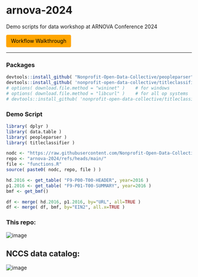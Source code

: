 # arnova-2024

Demo scripts for data workshop at ARNOVA Conference 2024

<a href="glass-cliff-workflow.html" class="btnStack">Workflow Walkthrough</a>


---


### Packages

```r
devtools::install_github( "Nonprofit-Open-Data-Collective/peopleparser" )
devtools::install_github( 'nonprofit-open-data-collective/titleclassifier' )
# options( download.file.method = "wininet" )    # for windows
# options( download.file.method = "libcurl" )    # for all op systems
# devtools::install_github( 'nonprofit-open-data-collective/titleclassifier' )
```

### Demo Script

```r
library( dplyr )
library( data.table )
library( peopleparser )
library( titleclassifier )

nodc <- "https://raw.githubusercontent.com/Nonprofit-Open-Data-Collective/"
repo <- "arnova-2024/refs/heads/main/"
file <- "functions.R"
source( paste0( nodc, repo, file ) )

hd.2016 <- get_table( "F9-P00-T00-HEADER", year=2016 )
p1.2016 <- get_table( "F9-P01-T00-SUMMARY", year=2016 )
bmf <- get_bmf()

df <- merge( hd.2016, p1.2016, by="URL", all=TRUE )
df <- merge( df, bmf, by="EIN2", all.x=TRUE )
```


### This repo: 

![image](https://github.com/user-attachments/assets/1065788a-abe6-47c1-90ee-4e9764f283e1)




## NCCS data catalog: 

![image](https://github.com/user-attachments/assets/d94c76e8-e0cf-4dad-a5db-81f71ca462e9)






<style>
  .btnStack {
  background-color: orange;
  color: #000;
  text-decoration: none;
  display: inline-block;
  padding: 6px 12px;
  margin-bottom: 0;
  font-size: 14px;
  font-weight: normal;
  line-height: 1.428571429;
  text-align: center;
  white-space: nowrap;
  vertical-align: middle;
  cursor: pointer;
  border: 1px solid transparent;
  border-radius: 4px;
  -webkit-user-select: none;
  -moz-user-select: none;
  -ms-user-select: none;
  -o-user-select: none;
  user-select: none;
}
a.btnStack:hover {
  background-color: #000;
  color: #fff;
}
</style>
